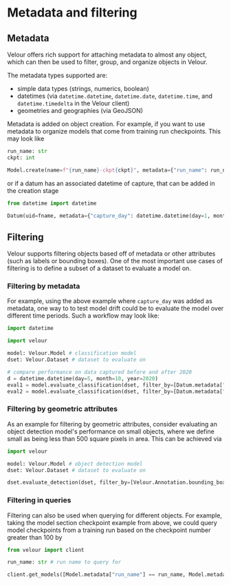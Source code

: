# Metadata and filtering

## Metadata

Velour offers rich support for attaching metadata to almost any object, which can then be used to filter, group, and organize objects in Velour.

The metadata types supported are:

- simple data types (strings, numerics, boolean)
- datetimes (via `datetime.datetime`, `datetime.date`, `datetime.time`, and `datetime.timedelta` in the Velour client)
- geometries and geographies (via GeoJSON)

Metadata is added on object creation. For example, if you want to use metadata to organize models that come from training run checkpoints. This may look like

```python
run_name: str
ckpt: int

Model.create(name=f"{run_name}-ckpt{ckpt}", metadata={"run_name": run_name, "ckpt": ckpt})
```

or if a datum has an associated datetime of capture, that can be added in the creation stage

```python
from datetime import datetime

Datum(uid=fname, metadata={"capture_day": datetime.datetime(day=1, month=1, year=2021)})
```

## Filtering

Velour supports filtering objects based off of metadata or other attributes (such as labels or bounding boxes). One of the most important use cases of filtering is to define a subset of a dataset to evaluate a model on.

### Filtering by metadata

For example, using the above example where `capture_day` was added as metadata, one way to to test model drift could be to evaluate the model over different time periods. Such a workflow may look like:

```python
import datetime

import velour

model: Velour.Model # classification model
dset: Velour.Dataset # dataset to evaluate on

# compare performance on data captured before and after 2020
d = datetime.datetime(day=5, month=10, year=2020)
eval1 = model.evaluate_classification(dset, filter_by=[Datum.metadata["capture_day"] < d])
eval2 = model.evaluate_classification(dset, filter_by=[Datum.metadata["capture_day"] > d])
```

### Filtering by geometric attributes

As an example for filtering by geometric attributes, consider evaluating an object detection model's performance on small objects, where we define small as being less than 500 square pixels in area. This can be achieved via

```python
import velour

model: Velour.Model # object detection model
dset: Velour.Dataset # dataset to evaluate on

dset.evaluate_detection(dset, filter_by=[Velour.Annotation.bounding_box.area < 500])
```

### Filtering in queries

Filtering can also be used when querying for different objects. For example, taking the model section checkpoint example from above, we could query model checkpoints from a training run based on the checkpoint number greater than 100 by

```python
from velour import client

run_name: str # run name to query for

client.get_models([Model.metadata["run_name"] == run_name, Model.metadata["ckpt"] > 100])
```
